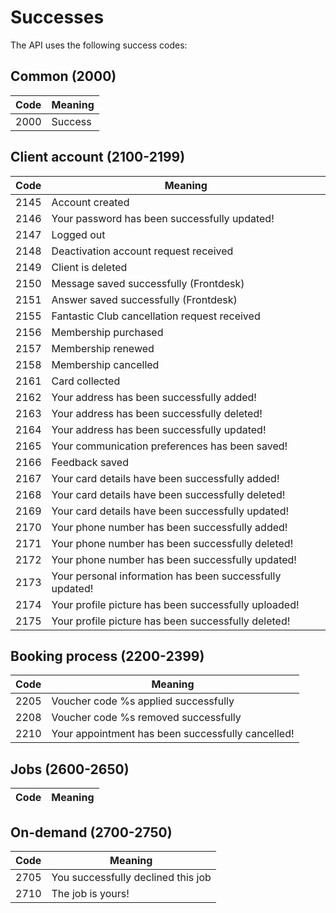 # Successes

The API uses the following success codes:


## Common (2000)
Code | Meaning
---------- | -------
2000 | Success


## Client account (2100-2199)
Code | Meaning
---------- | -------
2145 | Account created
2146 | Your password has been successfully updated!
2147 | Logged out
2148 | Deactivation account request received
2149 | Client is deleted
2150 | Message saved successfully (Frontdesk)
2151 | Answer saved successfully (Frontdesk)
2155 | Fantastic Club cancellation request received
2156 | Membership purchased
2157 | Membership renewed
2158 | Membership cancelled
2161 | Card collected
2162 | Your address has been successfully added!
2163 | Your address has been successfully deleted!
2164 | Your address has been successfully updated!
2165 | Your communication preferences has been saved!
2166 | Feedback saved
2167 | Your card details have been successfully added!
2168 | Your card details have been successfully deleted!
2169 | Your card details have been successfully updated!
2170 | Your phone number has been successfully added!
2171 | Your phone number has been successfully deleted!
2172 | Your phone number has been successfully updated!
2173 | Your personal information has been successfully updated!
2174 | Your profile picture has been successfully uploaded!
2175 | Your profile picture has been successfully deleted!

## Booking process (2200-2399)
Code | Meaning
---------- | -------
2205 | Voucher code %s applied successfully
2208 | Voucher code %s removed successfully
2210 | Your appointment has been successfully cancelled!


## Jobs (2600-2650)
Code | Meaning
---------- | -------

## On-demand (2700-2750)
Code | Meaning
---------- | -------
2705 | You successfully declined this job
2710 | The job is yours!
